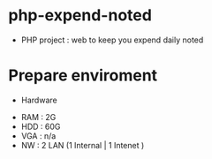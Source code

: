 # php-expend-noted
- PHP project : web to keep you expend daily noted


# Prepare enviroment
  
  - Hardware
  
  + RAM : 2G
  + HDD : 60G
  + VGA : n/a
  + NW  : 2 LAN (1 Internal | 1 Intenet )
  
